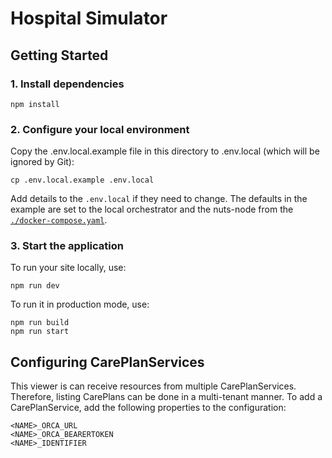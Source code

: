 # Hospital Simulator

## Getting Started

### 1. Install dependencies

```
npm install
```

### 2. Configure your local environment

Copy the .env.local.example file in this directory to .env.local (which will be ignored by Git):

```
cp .env.local.example .env.local
```

Add details to the `.env.local` if they need to change. The defaults in the example are set to the local orchestrator and the nuts-node from the [`./docker-compose.yaml`](./docker-compose.yaml).

### 3. Start the application

To run your site locally, use:

```
npm run dev
```

To run it in production mode, use:

```
npm run build
npm run start
```
## Configuring CarePlanServices
This viewer is can receive resources from multiple CarePlanServices. Therefore, listing CarePlans can be done in a multi-tenant manner. To add a CarePlanService, add the following properties to the configuration:
```
<NAME>_ORCA_URL
<NAME>_ORCA_BEARERTOKEN
<NAME>_IDENTIFIER
```